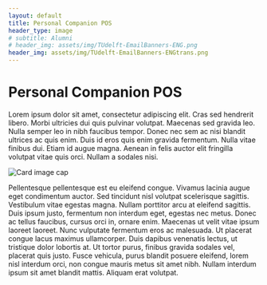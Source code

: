 ```yaml
---
layout: default
title: Personal Companion POS
header_type: image
# subtitle: Alumni
# header_img: assets/img/TUdelft-EmailBanners-ENG.png
header_img: assets/img/TUdelft-EmailBanners-ENGtrans.png
---
```


# Personal Companion POS

Lorem ipsum dolor sit amet, consectetur adipiscing elit. Cras sed hendrerit libero. Morbi ultricies dui quis pulvinar volutpat. Maecenas sed gravida leo. Nulla semper leo in nibh faucibus tempor. Donec nec sem ac nisi blandit ultrices ac quis enim. Duis id eros quis enim gravida fermentum. Nulla vitae finibus dui. Etiam id augue magna. Aenean in felis auctor elit fringilla volutpat vitae quis orci. Nullam a sodales nisi.  

<img src="https://placehold.co/720x300" alt="Card image cap">

Pellentesque pellentesque est eu eleifend congue. Vivamus lacinia augue eget condimentum auctor. Sed tincidunt nisl volutpat scelerisque sagittis. Vestibulum vitae egestas magna. Nullam porttitor arcu at eleifend sagittis. Duis ipsum justo, fermentum non interdum eget, egestas nec metus. Donec ac tellus faucibus, cursus orci in, ornare enim. Maecenas ut velit vitae ipsum laoreet laoreet. Nunc vulputate fermentum eros ac malesuada. Ut placerat congue lacus maximus ullamcorper. Duis dapibus venenatis lectus, ut tristique dolor lobortis at. Ut tortor purus, finibus gravida sodales vel, placerat quis justo. Fusce vehicula, purus blandit posuere eleifend, lorem nisl interdum orci, non congue mauris metus sit amet nibh. Nullam interdum ipsum sit amet blandit mattis. Aliquam erat volutpat. 
